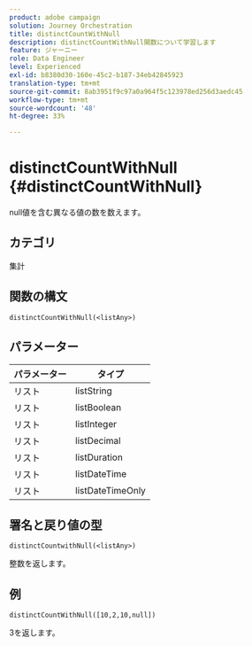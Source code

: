 ```yaml
---
product: adobe campaign
solution: Journey Orchestration
title: distinctCountWithNull
description: distinctCountWithNull関数について学習します
feature: ジャーニー
role: Data Engineer
level: Experienced
exl-id: b8380d30-160e-45c2-b187-34eb42845923
translation-type: tm+mt
source-git-commit: 8ab3951f9c97a0a964f5c123978ed256d3aedc45
workflow-type: tm+mt
source-wordcount: '48'
ht-degree: 33%

---
```


# distinctCountWithNull {#distinctCountWithNull}

null値を含む異なる値の数を数えます。

## カテゴリ

集計

## 関数の構文

`distinctCountWithNull(<listAny>)`

## パラメーター

| パラメーター | タイプ |
|-----------|------------------|
| リスト | listString |
| リスト | listBoolean |
| リスト | listInteger |
| リスト | listDecimal |
| リスト | listDuration |
| リスト | listDateTime |
| リスト | listDateTimeOnly |

## 署名と戻り値の型

`distinctCountwithNull(<listAny>)`

整数を返します。

## 例

`distinctCountWithNull([10,2,10,null])`

3を返します。
